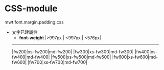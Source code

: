 # CSS-module
mwt.font.margin.padding.css

+ 文字已建屬性
  + __font-weight__
  |>997px | <997px | <576px|
  --------------------------
  |fw200|xs-fw200|md-fw200|
  |fw300|xs-fw300|md-fw300|
  |fw400|xs-fw400|md-fw400|
  |fw500|xs-fw500|md-fw500|
  |fw600|xs-fw600|md-fw600|
  |fw700|xs-fw700|md-fw700|

